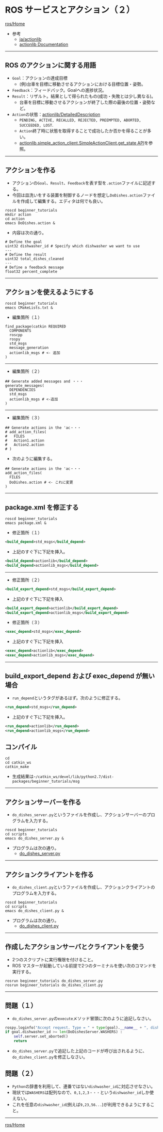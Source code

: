 # ROS サービスとアクション（２）

[ros/Home](Home.md)

* 参考
  * [ja/actionlib](http://wiki.ros.org/ja/actionlib)
  * [actionlib Documentation](http://docs.ros.org/kinetic/api/actionlib/html/index.html)

---

## ROS のアクションに関する用語

* `Goal`：アクションの達成目標
  * (例)台車を目標に移動させるアクションにおける目標位置・姿勢。
* `Feedback`：フィードバック。Goalへの進捗状況。
* `Result`：リザルト。結果として得られたもの(成功・失敗とは少し異なる)。
  * 台車を目標に移動させるアクションが終了した際の最後の位置・姿勢など。
* `Action`の状態：[actionlib/DetailedDescription](http://wiki.ros.org/actionlib/DetailedDescription)
  * `PENDING, ACTIVE, RECALLED, REJECTED, PREEMPTED, ABORTED, SUCCEEDED, LOST`.
  * `Action`終了時に状態を取得することで成功したか否かを得ることが多い。
  * [actionlib.simple_action_client.SimpleActionClient.get_state API](http://docs.ros.org/kinetic/api/actionlib/html/classactionlib_1_1simple__action__client_1_1SimpleActionClient.html#a1496dbc011f48451f4ea98e1ad2f8cd9)を参照。

---

## アクションを作る

* アクションの`Goal`、`Result`、`Feedback`を表す型を`.action`ファイルに記述する。
* 今回は皿洗いをする装置を制御するノードを想定し`DoDishes.action`ファイルを作成して編集する。エディタは何でも良い。

```shell
roscd beginner_tutorials
mkdir action
cd action
emacs DoDishes.action &
```

* 内容は次の通り。

```text
# Define the goal
uint32 dishwasher_id # Specify which dishwasher we want to use
---
# Define the result
uint32 total_dishes_cleaned
---
# Define a feedback message
float32 percent_complete
```

---

## アクションを使えるようにする

```shell
roscd beginner_tutorials
emacs CMakeLists.txt &
```

* 編集箇所（１）

```text
find_package(catkin REQUIRED
  COMPONENTS
  roscpp
  rospy
  std_msgs
  message_generation
  actionlib_msgs # <- 追加
)
```

---

* 編集箇所（２）

```text
## Generate added messages and ・・・
generate_messages(
  DEPENDENCIES
  std_msgs
  actionlib_msgs # <-追加
)
```

---

* 編集箇所（３）

```text
## Generate actions in the 'ac・・・
# add_action_files(
#   FILES
#   Action1.action
#   Action2.action
# )
```

* 次のように編集する。

```text
## Generate actions in the 'ac・・・
add_action_files(
  FILES
  DoDishes.action # <- これに変更
)
```

---

## package.xml を修正する

```shell
roscd beginner_tutorials
emacs package.xml &
```

* 修正箇所（１）

```xml
<build_depend>std_msgs</build_depend>
```

* 上記のすぐ下に下記を挿入。

```xml
<build_depend>actionlib</build_depend>
<build_depend>actionlib_msgs</build_depend>
```

---

* 修正箇所（２）

```xml
<build_export_depend>std_msgs</build_export_depend>
```

* 上記のすぐ下に下記を挿入

```xml
<build_export_depend>actionlib</build_export_depend>
<build_export_depend>actionlib_msgs</build_export_depend>
```

* 修正箇所（３）

```xml
<exec_depend>std_msgs</exec_depend>
```

* 上記のすぐ下に下記を挿入

```xml
<exec_depend>actionlib</exec_depend>
<exec_depend>actionlib_msgs</exec_depend>
```

---

## build_export_depend および exec_depend が無い場合

* `run_depend`というタグがあるはず。次のように修正する。

```xml
<run_depend>std_msgs</run_depend>
```

* 上記のすぐ下に下記を挿入。

```xml
<run_depend>actionlib</run_depend>
<run_depend>actionlib_msgs</run_depend>
```

## コンパイル

```shell
cd
cd catkin_ws
catkin_make
```

* 生成結果は`~/catkin_ws/devel/lib/python2.7/dist-packages/beginner_tutorials/msg`

---

## アクションサーバーを作る

* `do_dishes_server.py`というファイルを作成し、アクションサーバーのプログラムを入力する。

```shell
roscd beginner_tutorials
cd scripts
emacs do_dishes_server.py &
```

* プログラムは次の通り。
  * [do_dishes_server.py](do_dishes_server.py)

---

## アクションクライアントを作る

* `do_dishes_client.py`というファイルを作成し、アクションクライアントのプログラムを入力する。

```shell
roscd beginner_tutorials
cd scripts
emacs do_dishes_client.py &
```

* プログラムは次の通り。
  * [do_dishes_client.py](do_dishes_client.py)

---

## 作成したアクションサーバとクライアントを使う

* 2つのスクリプトに実行権限を付けること。
* ROS マスターが起動している前提で2つのターミナルを使い次のコマンドを実行する。

```shell
rosrun begineer_tutorials do_dishes_server.py
rosrun begineer_tutorials do_dishes_client.py
```

---

## 問題（１）

* `do_dishes_server.py`の`execute`メソッド冒頭に次のように追記しなさい。

```python
rospy.loginfo("Accept request. Type = " + type(goal).__name__ + ", dishwasher_id =" + str(goal.dishwasher_id))
if goal.dishwasher_id >= len(DoDishesServer.WASHERS) :
    self.server.set_aborted()
    return
```

* `do_dishes_server.py`で追記した上記のコードが呼び出されるように、`do_dishes_client.py`を修正しなさい。

## 問題（２）

* `Python`の辞書を利用して、連番ではない`dishwasher_id`に対応させなさい。
* 現状では`WASHERS`は配列なので、`0,1,2,3・・・`という`dishwasher_id`しか使えない。
* これを任意の`dishwasher_id`(例えば`9,23,56...`)が利用できるようにすること。
  
---

[ros/Home](Home.md)
